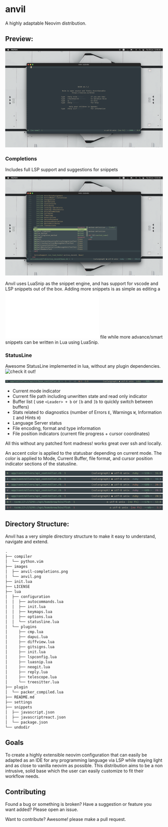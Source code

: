 # anvil
A highly adaptable Neovim distribution.

## Preview:
![anvil preview](/images/anvil.png?raw=true "anvil preview")

### Completions

Includes full LSP support and suggestions for snippets

![anvil completions preview](/images/anvil-completions.png?raw=true "anvil completions preview")

Anvil uses LuaSnip as the snippet engine, and has support for vscode and LSP snippets out of the box. Adding more snippets is as simple as editing a ![json file](./snippets/javascript.json "link to javascript.json file containing example snippets") file while more advance/smart snippets can be written in Lua using LuaSnip.

### StatusLine

Awesome StatusLine implemented in lua, without any plugin dependencies. ![check it out!](/lua/configuration/statusline.lua "link to anvil statusline code")

![StatusLine preview](/images/statusline.png?raw=true "StatusLine preview")

- Current mode indicator
- Current file path including unwritten state and read only indicator
- Buffer list ( use `<Leader> + b` or `[b` and `]b` to quickly switch between buffers)
- Stats related to diagnostics (number of Errors `E`, Warnings `W`, Information `I` and Hints `H`)
- Language Server status
- File encoding, format and type information
- File position indicators (current file progress + cursor coordinates)

All this without any patched font madness! works great over ssh and locally.

An accent color is applied to the statusbar depending on current mode. The color is applied to Mode, Current Buffer, file format, and cursor position indicator sections of the statusline.

![StatusLine normal mode preview](/images/normal.png?raw=true "StatusLine normal mode preview")
![StatusLine insert mode preview](/images/insert.png?raw=true "StatusLine insert mode preview")
![StatusLine replace mode preview](/images/replace.png?raw=true "StatusLine replace mode preview")
![StatusLine visual mode preview](/images/visual.png?raw=true "StatusLine visual mode preview")
![StatusLine command mode preview](/images/command.png?raw=true "StatusLine command mode preview")
![StatusLine normal mode terminal preview](/images/normal-terminal.png?raw=true "StatusLine normal mode terminal preview")
![StatusLine insert mode terminal preview](/images/insert-terminal.png?raw=true "StatusLine insert mode terminal preview p")


## Directory Structure:

Anvil has a very simple directory structure to make it easy to understand, navigate and extend.

```
.
├── compiler
│  └── python.vim
├── images
│  ├── anvil-completions.png
│  └── anvil.png
├── init.lua
├── LICENSE
├── lua
│  ├── configuration
│  │  ├── autocommands.lua
│  │  ├── init.lua
│  │  ├── keymaps.lua
│  │  ├── options.lua
│  │  └── statusline.lua
│  └── plugins
│     ├── cmp.lua
│     ├── dapui.lua
│     ├── diffview.lua
│     ├── gitsigns.lua
│     ├── init.lua
│     ├── lspconfig.lua
│     ├── luasnip.lua
│     ├── neogit.lua
│     ├── reply.lua
│     ├── telescope.lua
│     └── treesitter.lua
├── plugin
│  └── packer_compiled.lua
├── README.md
├── settings
├── snippets
│  ├── javascript.json
│  ├── javascriptreact.json
│  └── package.json
└── undodir
```
## Goals

To create a highly extensible neovim configuration that can easily be adapted as an IDE for any programming language via LSP while staying light and as close to vanilla neovim as possible. This distribution aims to be a non intrusive, solid base which the user can easily customize to fit their workflow needs.

## Contributing
Found a bug or something is broken?
Have a suggestion or feature you want added?
Please open an issue.

Want to contribute? Awesome! please make a pull request.
